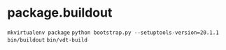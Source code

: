 # package.buildout
`mkvirtualenv package`
`python bootstrap.py --setuptools-version=20.1.1`
`bin/buildout`
`bin/vdt-build`
